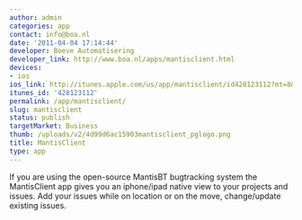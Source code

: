 ```yaml
---
author: admin
categories: app
contact: info@boa.nl
date: '2011-04-04 17:14:44'
developer: Boeve Automatisering
developer_link: http://www.boa.nl/apps/mantisclient.html
devices: 
- ios
ios_link: http://itunes.apple.com/us/app/mantisclient/id428123112?mt=8&amp;ls=1
itunes_id: '428123112'
permalink: /app/mantisclient/
slug: mantisclient
status: publish
targetMarket: Business
thumb: /uploads/v2/4d99d6ac15903mantisclient_pglogo.png
title: MantisClient
type: app
---
```


If you are using the open-source MantisBT bugtracking system the MantisClient app gives you an iphone/ipad native view to your projects and issues.
Add your issues while on location or on the move, change/update existing issues.
